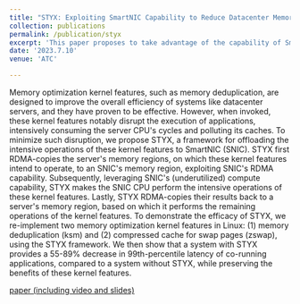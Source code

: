 ```yaml
---
title: "STYX: Exploiting SmartNIC Capability to Reduce Datacenter Memory Tax"
collection: publications
permalink: /publication/styx
excerpt: 'This paper proposes to take advantage of the capability of SmartNICs in the datacenter to offload a set of expensive kernel memory management tasks, so that the CPU cycles and cache pollution can be significantly reduced. [paper (including video and slides)](https://www.usenix.org/conference/atc23/presentation/ji) '
date: '2023.7.10'
venue: 'ATC'

---
```


Memory optimization kernel features, such as memory deduplication, are designed to improve the overall efficiency of systems like datacenter servers, and they have proven to be effective. However, when invoked, these kernel features notably disrupt the execution of applications, intensively consuming the server CPU's cycles and polluting its caches. To minimize such disruption, we propose STYX, a framework for offloading the intensive operations of these kernel features to SmartNIC (SNIC). STYX first RDMA-copies the server's memory regions, on which these kernel features intend to operate, to an SNIC's memory region, exploiting SNIC's RDMA capability. Subsequently, leveraging SNIC's (underutilized) compute capability, STYX makes the SNIC CPU perform the intensive operations of these kernel features. Lastly, STYX RDMA-copies their results back to a server's memory region, based on which it performs the remaining operations of the kernel features. To demonstrate the efficacy of STYX, we re-implement two memory optimization kernel features in Linux: (1) memory deduplication (ksm) and (2) compressed cache for swap pages (zswap), using the STYX framework. We then show that a system with STYX provides a 55-89% decrease in 99th-percentile latency of co-running applications, compared to a system without STYX, while preserving the benefits of these kernel features.


[paper (including video and slides)](https://www.usenix.org/conference/atc23/presentation/ji)

